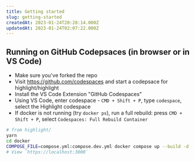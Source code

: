 ```yaml
---
title: Getting started
slug: getting-started
createdAt: 2023-01-24T20:28:14.000Z
updatedAt: 2023-01-24T02:07:22.000Z
---
```


## Running on GitHub Codepsaces (in browser or in VS Code)
* Make sure you've forked the repo
* Visit https://github.com/codespaces and start a codepsace for highlight/highlight
* Install the VS Code Extension "GitHub Codespaces"
* Using VS Code, enter codespace - `CMD + Shift + P`, type `codespace`, select the Highlight codespace
* If docker is not running (try `docker ps`), run a full rebuild: press `CMD + Shift + P`, select `Codespaces: Full Rebuild Container`
```bash
# from highlight/
yarn
cd docker
COMPOSE_FILE=compose.yml:compose.dev.yml docker compose up --build -d
# View `https://localhost:3000`
```